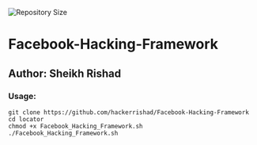 ![Repository Size](https://img.shields.io/github/repo-size/hackerrishad/Facebook-Hacking-Framework)
# Facebook-Hacking-Framework

## Author: Sheikh Rishad

### Usage:
```
git clone https://github.com/hackerrishad/Facebook-Hacking-Framework
cd locator
chmod +x Facebook_Hacking_Framework.sh
./Facebook_Hacking_Framework.sh
```
